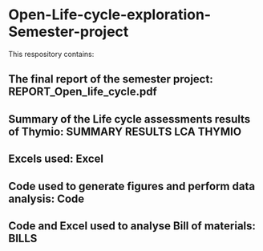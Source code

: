 # Open-Life-cycle-exploration-Semester-project

This respository contains:

## The final report of the semester project: REPORT_Open_life_cycle.pdf
## Summary of the Life cycle assessments results of Thymio: SUMMARY RESULTS LCA THYMIO
## Excels used: Excel
## Code used to generate figures and perform data analysis: Code
## Code and Excel used to analyse Bill of materials: BILLS
